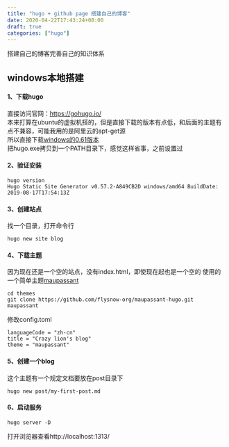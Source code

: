 ```yaml
---
title: "hugo + github page 搭建自己的博客"
date: 2020-04-22T17:43:24+08:00
draft: true
categories: ["hugo"]
---
```

搭建自己的博客完善自己的知识体系
## windows本地搭建
#### 1、下载hugo

直接访问官网：https://gohugo.io/  
本来打算在ubuntu的虚拟机搭的，但是直接下载的版本有点低，和后面的主题有点不兼容，可能我用的是阿里云的apt-get源  
所以直接下载[windows的0.61版本](https://github.com/gohugoio/hugo/releases/download/v0.61.0/hugo_0.61.0_Windows-64bit.zip)  
把hugo.exe拷贝到一个PATH目录下，感觉这样省事，之前设置过
#### 2、验证安装
``` shell
hugo version
Hugo Static Site Generator v0.57.2-A849CB2D windows/amd64 BuildDate: 2019-08-17T17:54:13Z
```

#### 3、创建站点
找一个目录，打开命令行
``` shell
hugo new site blog
```  

#### 4、下载主题
因为现在还是一个空的站点，没有index.html，即使现在起也是一个空的
使用的一个简单主题[maupassant](https://github.com/flysnow-org/maupassant-hugo)  
```
cd themes
git clone https://github.com/flysnow-org/maupassant-hugo.git maupassant
```
修改config.toml
```
languageCode = "zh-cn"
title = "Crazy lion's blog"
theme = "maupassant"
```

#### 5、创建一个blog
这个主题有一个规定文档要放在post目录下
```
hugo new post/my-first-post.md
```

#### 6、启动服务
```
hugo server -D
```
打开浏览器查看http://localhost:1313/